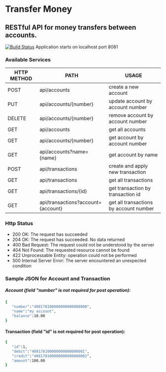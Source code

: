 # Transfer Money
## RESTful API for money transfers between accounts.
[![Build Status](https://travis-ci.com/ArtemVChukin/tmoney.svg?branch=master)](https://travis-ci.com/ArtemVChukin/tmoney)
Application starts on localhost port 8081

### Available Services

| HTTP METHOD | PATH | USAGE |
| -----------| ------ | ------ |
| POST  | api/accounts | create a new account
| PUT   | api/accounts/{number} | update account by account number
| DELETE| api/accounts/{number} | remove account by account number | 
| GET   | api/accounts | get all accounts | 
| GET   | api/accounts/{number} | get account by account number | 
| GET   | api/accounts?name={name} | get account by name | 
| POST  | api/transactions | create and apply new transaction | 
| GET   | api/transactions | get all transactions | 
| GET   | api/transactions/{id} | get transaction by transaction id |
| GET   | api/transactions?account={account} | get all transactions by account number| 


### Http Status
- 200 OK: The request has succeeded
- 204 OK: The request has succeeded. No data returned
- 400 Bad Request: The request could not be understood by the server 
- 404 Not Found: The requested resource cannot be found
- 422 Unprocessable Entity: operation could not be performed
- 500 Internal Server Error: The server encountered an unexpected condition 

### Sample JSON for Account and Transaction
##### Account (field "number" is not required for post operation):

```sh
{  
   "number":"408178100000000000000000",
   "name":"my account",
   "balance":10.00
} 
```

#### Transaction (field "id" is not required for post operation):
```sh
{  
   "id":1,
   "debit":"408178100000000000000001",
   "credit":"408178100000000000000002",
   "amount":100.00
}
```
